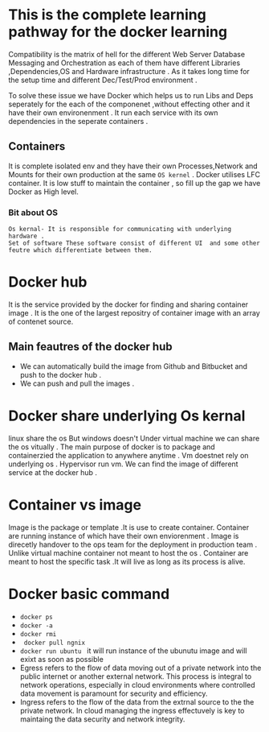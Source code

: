# This is the complete learning pathway for the docker learning 

Compatibility is the matrix of hell for the different Web Server Database Messaging  and Orchestration  as each of them have different Libraries ,Dependencies,OS and Hardware infrastructure .
As it takes long time for the setup time and different Dec/Test/Prod environment .

To solve these issue we have Docker which helps us to run Libs and Deps seperately for the each of the componenet  ,without effecting other  and it have their own environenment .
 It run each service with its own dependencies in the seperate containers .
  ## Containers 
   It is complete isolated env and they have their own Processes,Network and Mounts for their own production at the same `OS kernel` .
   Docker utilises LFC container.
   It is low stuff to maintain the container , so fill up the gap we have Docker as High level. 
   ### Bit about OS
    Os kernal- It is responsible for communicating with underlying hardware .
    Set of software These software consist of different UI  and some other feutre which differentiate between them. 
# Docker hub 
 It is the service provided by the docker for finding and sharing  container image .
  It is the one of the largest repositry of container image with an array of contenet source.
   ## Main feautres of the docker hub 
   - We can automatically build the image from Github and     Bitbucket  and push to the docker hub .
   - We can push and pull the images .

 # Docker share  underlying Os kernal 
  linux share the os
  But windows doesn't
  Under virtual machine we can share the os vitually .
   The main purpose of docker is to package and containerzied the application to anywhere anytime .
   Vm doestnet rely on underlying os .
   Hypervisor run vm.
   We can find the image of different service at the docker hub .
# Container vs image 
Image is the package or template .It is use to create container.
Container are running instance of which have their own enviorenment .
Image is direcetly handover to the ops team for the deployment in production team .
Unlike virtual machine container not meant to host the os .
Container are meant to host the specific task .It will live as long as its process is alive.

  # Docker basic command 
 - `docker ps ` 
 - `docker -a `
 -  `docker rmi `
 - ` docker pull ngnix` 
 - `docker run ubuntu ` it  will run instance of the ubunutu image and will exixt as soon as possible 
 - Egress refers to the flow of data moving out of a private network into the public internet or another external network. This process is integral to network operations, especially in cloud environments where controlled data movement is paramount for security and efficiency.
  - Ingress refers to the flow of the data from the extrnal source to the the private network. In cloud managing the ingress effectuvely is key to maintaing the data security and network integrity.
